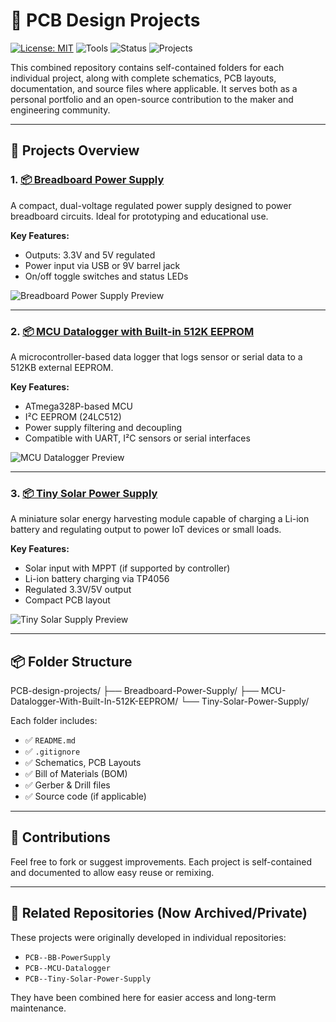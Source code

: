 # 🔧 PCB Design Projects

[![License: MIT](https://img.shields.io/badge/license-MIT-blue.svg)](LICENSE)
![Tools](https://img.shields.io/badge/Tools-KiCad%20%7C%20Eagle-green)
![Status](https://img.shields.io/badge/Status-Completed-brightgreen)
![Projects](https://img.shields.io/badge/Projects-4-blue)

This combined repository contains self-contained folders for each individual project, along with complete schematics, PCB layouts, documentation, and source files where applicable. It serves both as a personal portfolio and an open-source contribution to the maker and engineering community.

---

## 📁 Projects Overview

### 1. [📦 Breadboard Power Supply](./Breadboard-Power-Supply)

A compact, dual-voltage regulated power supply designed to power breadboard circuits. Ideal for prototyping and educational use.

**Key Features:**
- Outputs: 3.3V and 5V regulated
- Power input via USB or 9V barrel jack
- On/off toggle switches and status LEDs

![Breadboard Power Supply Preview](https://raw.githubusercontent.com/Ruthvik-reddy-A/PCB--BB-PowerSupply/main/images/breadboard-preview.png)

---

### 2. [📦 MCU Datalogger with Built-in 512K EEPROM](./MCU-Datalogger-With-Built-In-512K-EEPROM)

A microcontroller-based data logger that logs sensor or serial data to a 512KB external EEPROM.

**Key Features:**
- ATmega328P-based MCU
- I²C EEPROM (24LC512)
- Power supply filtering and decoupling
- Compatible with UART, I²C sensors or serial interfaces

![MCU Datalogger Preview](https://github.com/user-attachments/assets/a3be4ded-9055-4b7a-9af2-43a87650450a)

---

### 3. [📦 Tiny Solar Power Supply](./Tiny-Solar-Power-Supply)

A miniature solar energy harvesting module capable of charging a Li-ion battery and regulating output to power IoT devices or small loads.

**Key Features:**
- Solar input with MPPT (if supported by controller)
- Li-ion battery charging via TP4056
- Regulated 3.3V/5V output
- Compact PCB layout

![Tiny Solar Supply Preview](https://raw.githubusercontent.com/Ruthvik-reddy-A/PCB--Tiny-Solar-Power-Supply/main/images/solar-preview.png)

---

## 📦 Folder Structure

PCB-design-projects/
├── Breadboard-Power-Supply/
├── MCU-Datalogger-With-Built-In-512K-EEPROM/
└── Tiny-Solar-Power-Supply/


Each folder includes:
- ✅ `README.md`
- ✅ `.gitignore`
- ✅ Schematics, PCB Layouts
- ✅ Bill of Materials (BOM)
- ✅ Gerber & Drill files
- ✅ Source code (if applicable)

---

## 🙌 Contributions

Feel free to fork or suggest improvements. Each project is self-contained and documented to allow easy reuse or remixing.

---

## 🔗 Related Repositories (Now Archived/Private)

These projects were originally developed in individual repositories:
- `PCB--BB-PowerSupply`
- `PCB--MCU-Datalogger`
- `PCB--Tiny-Solar-Power-Supply`

They have been combined here for easier access and long-term maintenance.
